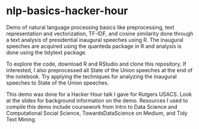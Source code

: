 # nlp-basics-hacker-hour
Demo of natural language processing basics like preprocessing, text representation and vectorization, TF-IDF, and cosine similarity done through a text analysis of presidential inaugural speeches using R. The inaugural speeches are acquired using the quanteda package in R and analysis is done using the tidytext package. 

To explore the code, download R and RStudio and clone this repository. If interested, I also preprocessed all State of the Union speeches at the end of the notebook. Try applying the techniques for analyzing the inaugural speeches to State of the Union speeches.   

This demo was done for a Hacker Hour talk I gave for Rutgers USACS. Look at the slides for background information on the demo. Resources I used to compile this demo include coursework from Intro to Data Science and Computational Social Science, TowardsDataScience on Medium, and Tidy Text Mining. 

